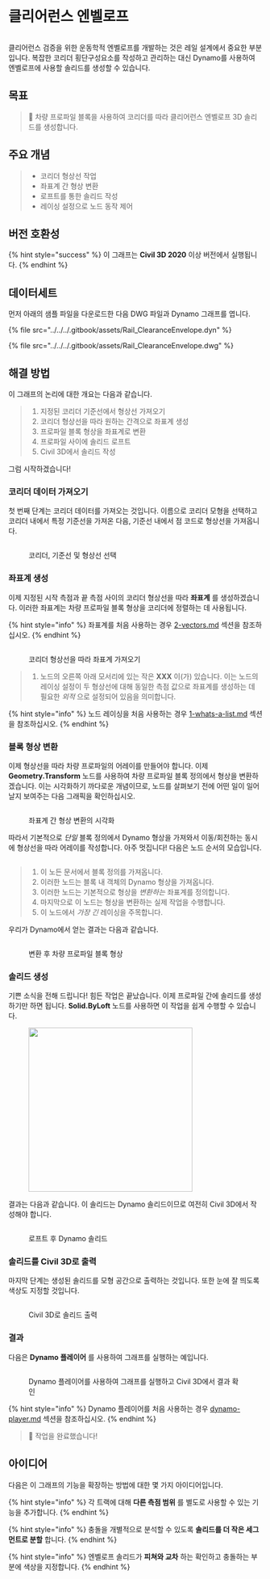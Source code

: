 # 클리어런스 엔벨로프

<figure><img src="../../../.gitbook/assets/Rail_ClearanceEnvelope_Player.gif" alt=""><figcaption></figcaption></figure>

클리어런스 검증을 위한 운동학적 엔벨로프를 개발하는 것은 레일 설계에서 중요한 부분입니다. 복잡한 코리더 횡단구성요소를 작성하고 관리하는 대신 Dynamo를 사용하여 엔벨로프에 사용할 솔리드를 생성할 수 있습니다.

## 목표

> :dart: 차량 프로파일 블록을 사용하여 코리더를 따라 클리어런스 엔벨로프 3D 솔리드를 생성합니다.

## 주요 개념

> * 코리더 형상선 작업
> * 좌표계 간 형상 변환
> * 로프트를 통한 솔리드 작성
> * 레이싱 설정으로 노드 동작 제어

## 버전 호환성

{% hint style="success" %} 이 그래프는 **Civil 3D 2020** 이상 버전에서 실행됩니다. 
{% endhint %} 

## 데이터세트

먼저 아래의 샘플 파일을 다운로드한 다음 DWG 파일과 Dynamo 그래프를 엽니다.

{% file src="../../../.gitbook/assets/Rail_ClearanceEnvelope.dyn" %}

{% file src="../../../.gitbook/assets/Rail_ClearanceEnvelope.dwg" %}

## 해결 방법

이 그래프의 논리에 대한 개요는 다음과 같습니다.

> 1. 지정된 코리더 기준선에서 형상선 가져오기
> 2. 코리더 형상선을 따라 원하는 간격으로 좌표계 생성
> 3. 프로파일 블록 형상을 좌표계로 변환
> 4. 프로파일 사이에 솔리드 로프트
> 5. Civil 3D에서 솔리드 작성

그럼 시작하겠습니다!

### 코리더 데이터 가져오기

첫 번째 단계는 코리더 데이터를 가져오는 것입니다. 이름으로 코리더 모형을 선택하고 코리더 내에서 특정 기준선을 가져온 다음, 기준선 내에서 점 코드로 형상선을 가져옵니다.

<figure><img src="../../../.gitbook/assets/Rail_ClearanceEnvelope_GetCorridorData.png" alt=""><figcaption><p>코리더, 기준선 및 형상선 선택</p></figcaption></figure>

### 좌표계 생성

이제 지정된 시작 측점과 끝 측점 사이의 코리더 형상선을 따라 **좌표계** 를 생성하겠습니다. 이러한 좌표계는 차량 프로파일 블록 형상을 코리더에 정렬하는 데 사용됩니다.

{% hint style="info" %}
 좌표계를 처음 사용하는 경우 [2-vectors.md](../../../5\_essential\_nodes\_and\_concepts/5-2\_geometry-for-computational-design/2-vectors.md "mention") 섹션을 참조하십시오. 
{% endhint %} 

<figure><img src="../../../.gitbook/assets/Rail_ClearanceEnvelope_CreateCoordinateSystems.png" alt=""><figcaption><p>코리더 형상선을 따라 좌표계 가져오기</p></figcaption></figure>

> 1. 노드의 오른쪽 아래 모서리에 있는 작은 **XXX** 이(가) 있습니다. 이는 노드의 레이싱 설정이 두 형상선에 대해 동일한 측점 값으로 좌표계를 생성하는 데 필요한 _외적_ 으로 설정되어 있음을 의미합니다.

{% hint style="info" %}
 노드 레이싱을 처음 사용하는 경우 [1-whats-a-list.md](../../../5\_essential\_nodes\_and\_concepts/5-4\_designing-with-lists/1-whats-a-list.md "mention") 섹션을 참조하십시오. 
{% endhint %} 

### 블록 형상 변환

이제 형상선을 따라 차량 프로파일의 어레이를 만들어야 합니다. 이제 **Geometry.Transform** 노드를 사용하여 차량 프로파일 블록 정의에서 형상을 변환하겠습니다. 이는 시각화하기 까다로운 개념이므로, 노드를 살펴보기 전에 어떤 일이 일어날지 보여주는 다음 그래픽을 확인하십시오.

<figure><img src="../../../.gitbook/assets/Rail_ClearanceEnvelope_TransformAnimation.gif" alt=""><figcaption><p>좌표계 간 형상 변환의 시각화</p></figcaption></figure>

따라서 기본적으로 _단일_ 블록 정의에서 Dynamo 형상을 가져와서 이동/회전하는 동시에 형상선을 따라 어레이를 작성합니다. 아주 멋집니다! 다음은 노드 순서의 모습입니다.

<figure><img src="../../../.gitbook/assets/Rail_ClearanceEnvelope_Transform.png" alt=""><figcaption></figcaption></figure>

> 1. 이 노든 문서에서 블록 정의를 가져옵니다.
> 2. 이러한 노드는 블록 내 객체의 Dynamo 형상을 가져옵니다.
> 3. 이러한 노드는 기본적으로 형상을 _변환하는_ 좌표계를 정의합니다.
> 4. 마지막으로 이 노드는 형상을 변환하는 실제 작업을 수행합니다.
> 5. 이 노드에서 _가장 긴_ 레이싱을 주목합니다.

우리가 Dynamo에서 얻는 결과는 다음과 같습니다.

<figure><img src="../../../.gitbook/assets/Rail_ClearanceEnvelope_Dynamo_Profiles.png" alt=""><figcaption><p>변환 후 차량 프로파일 블록 형상</p></figcaption></figure>

### 솔리드 생성

기쁜 소식을 전해 드립니다! 힘든 작업은 끝났습니다. 이제 프로파일 간에 솔리드를 생성하기만 하면 됩니다. **Solid.ByLoft** 노드를 사용하면 이 작업을 쉽게 수행할 수 있습니다.

<figure><img src="../../../.gitbook/assets/Rail_PlaceTies_SolidByLoft.png" alt="" width="325"><figcaption></figcaption></figure>

결과는 다음과 같습니다. 이 솔리드는 Dynamo 솔리드이므로 여전히 Civil 3D에서 작성해야 합니다.

<figure><img src="../../../.gitbook/assets/Rail_ClearanceEnvelope_Dynamo_Solids.png" alt=""><figcaption><p>로프트 후 Dynamo 솔리드</p></figcaption></figure>

### 솔리드를 Civil 3D로 출력

마지막 단계는 생성된 솔리드를 모형 공간으로 출력하는 것입니다. 또한 눈에 잘 띄도록 색상도 지정할 것입니다.

<figure><img src="../../../.gitbook/assets/Rail_ClearanceEnvelope_SolidsToC3D.png" alt=""><figcaption><p>Civil 3D로 솔리드 출력</p></figcaption></figure>

### 결과

다음은 **Dynamo 플레이어** 를 사용하여 그래프를 실행하는 예입니다.

<figure><img src="../../../.gitbook/assets/Rail_ClearanceEnvelope_Player.gif" alt=""><figcaption><p>Dynamo 플레이어를 사용하여 그래프를 실행하고 Civil 3D에서 결과 확인</p></figcaption></figure>

{% hint style="info" %}
 Dynamo 플레이어를 처음 사용하는 경우 [dynamo-player.md](../../dynamo-player.md "mention") 섹션을 참조하십시오. 
{% endhint %} 

> :tada: 작업을 완료했습니다!

## 아이디어

다음은 이 그래프의 기능을 확장하는 방법에 대한 몇 가지 아이디어입니다.

{% hint style="info" %}
 각 트랙에 대해 **다른 측점 범위** 를 별도로 사용할 수 있는 기능을 추가합니다. 
{% endhint %} 

{% hint style="info" %}
 충돌을 개별적으로 분석할 수 있도록 **솔리드를 더 작은 세그먼트로 분할** 합니다. 
{% endhint %} 

{% hint style="info" %}
 엔벨로프 솔리드가 **피쳐와 교차** 하는 확인하고 충돌하는 부분에 색상을 지정합니다. 
{% endhint %} 
